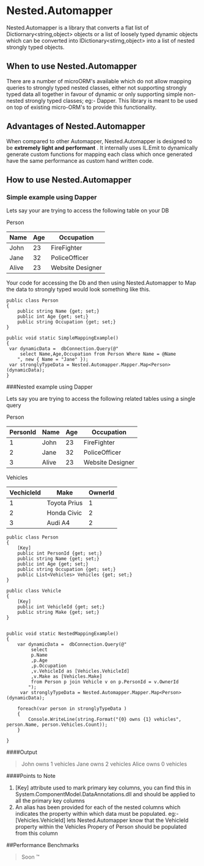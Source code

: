 # Nested.Automapper 

Nested.Automapper is a library that converts a flat list of Dictiornary<string,object> objects or a list of loosely typed dynamic objects which can be converted into IDictionary<stirng,object> into a list of nested strongly typed objects.


## When to use Nested.Automapper

There are a number of microORM's available which do not allow mapping queries to strongly typed nested classes, either not supporting strongly typed data all together in favour of dynamic or only supporting simple non-nested strongly typed classes; eg:- Dapper. This library is meant to be used on top of existing micro-ORM's to provide this functionality.


## Advantages of Nested.Automapper

When compared to other Automapper, Nested.Automapper is designed to be **extremely light and performant** . It internally uses IL.Emit to dynamically generate custom functions for mapping each class which once generated have the same performance as custom hand written code.


## How to use Nested.Automapper

### Simple example using Dapper

Lets say your are trying to access the following table on your DB

Person

| Name | Age | Occupation |
|---|---|---|
| John | 23 | FireFighter |
| Jane | 32 | PoliceOfficer |
| Alive | 23 | Website Designer |


Your code  for accessing the Db and then using Nested.Automapper to Map the data to strongly typed would look something like this.
```
public class Person 
{
	public string Name {get; set;}
	public int Age {get; set;}
	public string Occupation {get; set;}
}

public void static SimpleMappingExample() 
{
 var dynamicData =  dbConnection.Query(@"
	 select Name,Age,Occupation from Person Where Name = @Name
	", new { Name = "Jane" });
 var stronglyTypeData = Nested.Automapper.Mapper.Map<Person>(dynamicData);
}
```

###Nested example using Dapper

Lets say you are trying to access the following related tables using a single query

Person

| PersonId | Name | Age | Occupation |
|---|---|---|---|
| 1 | John | 23 | FireFighter |
| 2 | Jane | 32 | PoliceOfficer |
| 3 | Alive | 23 | Website Designer |

Vehicles

| VechicleId | Make | OwnerId |
|---|---|---|
| 1 | Toyota Prius | 1 |
| 2 | Honda Civic | 2 |
| 3 | Audi A4 | 2 |


```
public class Person 
{
	[Key]
	public int PersonId {get; set;}
	public string Name {get; set;}
	public int Age {get; set;}
	public string Occupation {get; set;}
	public List<Vehicles> Vehicles {get; set;}
}

public class Vehicle
{
	[Key]
	public int VehicleId {get; set;}
	public string Make {get; set;}
}


public void static NestedMappingExample() 
{
	var dynamicData =  dbConnection.Query(@"
		 select 
		 p.Name
		 ,p.Age
		 ,p.Occupation 
		 ,v.VehicleId as [Vehicles.VehicleId]
		 ,v.Make as [Vehicles.Make]
		 from Person p join Vehicle v on p.PersonId = v.OwnerId
		");
	 var stronglyTypeData = Nested.Automapper.Mapper.Map<Person>(dynamicData);
	
	foreach(var person in stronglyTypeData )
	{
		Console.WriteLine(string.Format("{0} owns {1} vehicles", person.Name, person.Vehicles.Count));
	}
 
}
```

####Output
> John owns 1 vehicles
> Jane owns 2 vehicles
> Alice owns 0 vehicles

####Points to Note

 1.  [Key] attribute used to mark primary key columns, you can find this in System.ComponentModel.DataAnnotations.dll and should be applied to all the primary key columns
 2. An alias has been provided for each of the nested columns which indicates the property within which data must be populated. eg:- [Vehicles.VehicleId] lets Nested.Automapper know that the VehicleId property within the Vehicles Propery of Person should be populated from this column


##Performance Benchmarks

> Soon ™ 
 
